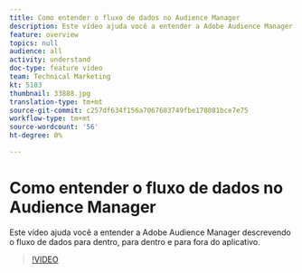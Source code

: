 ```yaml
---
title: Como entender o fluxo de dados no Audience Manager
description: Este vídeo ajuda você a entender a Adobe Audience Manager descrevendo o fluxo de dados para dentro, para dentro e para fora do aplicativo.
feature: overview
topics: null
audience: all
activity: understand
doc-type: feature video
team: Technical Marketing
kt: 5103
thumbnail: 33888.jpg
translation-type: tm+mt
source-git-commit: c257df634f156a7067683749fbe178081bce7e75
workflow-type: tm+mt
source-wordcount: '56'
ht-degree: 0%

---
```



# Como entender o fluxo de dados no Audience Manager

Este vídeo ajuda você a entender a Adobe Audience Manager descrevendo o fluxo de dados para dentro, para dentro e para fora do aplicativo.

>[!VIDEO](https://video.tv.adobe.com/v/33888/?quality=12)
